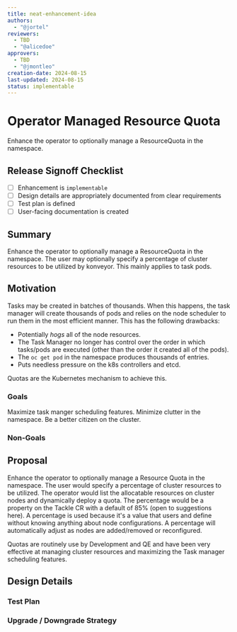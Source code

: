```yaml
---
title: neat-enhancement-idea
authors:
  - "@jortel"
reviewers:
  - TBD
  - "@alicedoe"
approvers:
  - TBD
  - "@jmontleo"
creation-date: 2024-08-15
last-updated: 2024-08-15
status: implementable
---
```


# Operator Managed Resource Quota

Enhance the operator to optionally manage a ResourceQuota in the namespace.

## Release Signoff Checklist

- [ ] Enhancement is `implementable`
- [ ] Design details are appropriately documented from clear requirements
- [ ] Test plan is defined
- [ ] User-facing documentation is created

## Summary

Enhance the operator to optionally manage a ResourceQuota in the namespace.
The user may optionally specify a percentage of cluster resources to be utilized by konveyor.
This mainly applies to task pods.

## Motivation

Tasks may be created in batches of thousands. When this happens, the task manager will create
thousands of pods and relies on the node scheduler to run them in the most efficient manner.
This has the following drawbacks:
- Potentially _hogs_ all of the node resources.
- The Task Manager no longer has control over the order in which tasks/pods are executed (other than the order it created all of the pods).
- The `oc get pod` in the namespace produces thousands of entries.
- Puts needless pressure on the k8s controllers and etcd.

Quotas are the Kubernetes mechanism to achieve this.

### Goals

Maximize task manger scheduling features.
Minimize clutter in the namespace.
Be a better citizen on the cluster.

### Non-Goals

## Proposal

Enhance the operator to optionally manage a Resource Quota in the namespace.
The user would specify a percentage of cluster resources to be utilized. The operator
would list the allocatable resources on cluster nodes and dynamically deploy a 
quota.  The percentage would be a property on the Tackle CR with a default of 85% (open
to suggestions here). A percentage is used because it's a value that users and define
without knowing anything about node configurations. A percentage will automatically
adjust as nodes are added/removed or reconfigured.

Quotas are routinely use by Development and QE and have been very effective at managing
cluster resources and maximizing the Task manager scheduling features.

## Design Details

### Test Plan

### Upgrade / Downgrade Strategy
